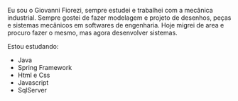 Eu sou o Giovanni Fiorezi, sempre estudei e trabalhei com a mecânica industrial.
Sempre gostei de fazer modelagem e projeto de desenhos, peças e sistemas mecânicos em softwares de engenharia.
Hoje migrei de area e procuro fazer o mesmo, mas agora desenvolver sistemas.

Estou estudando:
- Java
- Spring Framework
- Html e Css
- Javascript
- SqlServer
